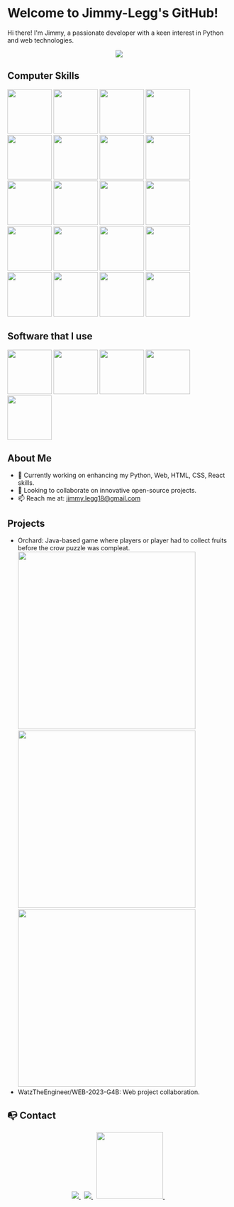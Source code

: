 # Welcome to Jimmy-Legg's GitHub!
Hi there! I'm Jimmy, a passionate developer with a keen interest in Python and web technologies.

<p align="center">
	<a target="_blank" href="http://jimmylegg.atwebpages.com/" target="_blank"><img src="https://i.ibb.co/HHqphC4/o.png"></a>
</p>

## Computer Skills
<div>
	<a href="google.fr"><img src="https://cdn.jsdelivr.net/gh/devicons/devicon@latest/icons/html5/html5-original.svg" width="100px" /></a>
	<img src="https://cdn.jsdelivr.net/gh/devicons/devicon@latest/icons/css3/css3-original.svg" width="100px"/>
	<img src="https://cdn.jsdelivr.net/gh/devicons/devicon@latest/icons/javascript/javascript-original.svg" width="100px"/>
	<img src="https://cdn.jsdelivr.net/gh/devicons/devicon@latest/icons/react/react-original-wordmark.svg" width="100px"/>
	<img src="https://cdn.jsdelivr.net/gh/devicons/devicon@latest/icons/nodejs/nodejs-original.svg" width="100px" />
	<img src="https://cdn.jsdelivr.net/gh/devicons/devicon@latest/icons/python/python-original-wordmark.svg" width="100px"/>
	<img src="https://cdn.jsdelivr.net/gh/devicons/devicon@latest/icons/php/php-original.svg"  width="100px" />
 	<img src="https://cdn.jsdelivr.net/gh/devicons/devicon@latest/icons/cplusplus/cplusplus-original.svg"  width="100px"/>
	<img src="https://cdn.jsdelivr.net/gh/devicons/devicon@latest/icons/c/c-original.svg" width="100px"/>
	<img src="https://cdn.jsdelivr.net/gh/devicons/devicon@latest/icons/csharp/csharp-original.svg" width="100px"/>
	<img src="https://cdn.jsdelivr.net/gh/devicons/devicon@latest/icons/docker/docker-original.svg" width="100px"/>
	<img src="https://cdn.jsdelivr.net/gh/devicons/devicon@latest/icons/android/android-plain-wordmark.svg"  width="100px" />
	<img src="https://cdn.jsdelivr.net/gh/devicons/devicon@latest/icons/jetpackcompose/jetpackcompose-original.svg" width="100px" />
	<img src="https://cdn.jsdelivr.net/gh/devicons/devicon@latest/icons/linux/linux-original.svg" width="100px"/>
	<img src="https://cdn.jsdelivr.net/gh/devicons/devicon@latest/icons/mariadb/mariadb-original-wordmark.svg" width="100px" />
	<img src="https://cdn.jsdelivr.net/gh/devicons/devicon@latest/icons/microsoftsqlserver/microsoftsqlserver-plain-wordmark.svg" width="100px"/>
	<img src="https://cdn.jsdelivr.net/gh/devicons/devicon@latest/icons/mysql/mysql-original-wordmark.svg"  width="100px"/>
        <img src="https://cdn.jsdelivr.net/gh/devicons/devicon@latest/icons/git/git-original-wordmark.svg" width="100px" />
	<img src="https://cdn.jsdelivr.net/gh/devicons/devicon@latest/icons/github/github-original-wordmark.svg" width="100px" />
	<img src="https://cdn.jsdelivr.net/gh/devicons/devicon@latest/icons/rust/rust-original.svg" width="100px"/>





</div>

## Software that I use
<div>
 	<img src="https://cdn.jsdelivr.net/gh/devicons/devicon@latest/icons/blender/blender-original.svg" width="100px"/>
	<img src="https://cdn.jsdelivr.net/gh/devicons/devicon@latest/icons/vscode/vscode-original.svg" width="100px"/>
	<img src="https://cdn.jsdelivr.net/gh/devicons/devicon@latest/icons/visualstudio/visualstudio-original.svg" width="100px"/>
	<img src="https://cdn.jsdelivr.net/gh/devicons/devicon@latest/icons/androidstudio/androidstudio-original.svg" width="100px" />
	<img src="https://cdn.jsdelivr.net/gh/devicons/devicon@latest/icons/azuresqldatabase/azuresqldatabase-original.svg" width="100px"/>

</div>

## About Me
- 🌱 Currently working on enhancing my Python, Web, HTML, CSS, React skills.
- 👯 Looking to collaborate on innovative open-source projects.
- 📫 Reach me at: jimmy.legg18@gmail.com



## Projects
- Orchard: Java-based game where players or player had to collect fruits before the crow puzzle was compleat.
  <br>
  <img src="https://i.ibb.co/ZJ2H7VD/Image1.png" width="400px">
  <img src="https://i.ibb.co/ch4b3tt/Image2.png" width="400px">
  <img src="https://i.ibb.co/1sGLDy2/Image3.png" width="400px">
- WatzTheEngineer/WEB-2023-G4B: Web project collaboration.

## 📭 Contact

<p align="center">
	<a href="https://www.linkedin.com/in/jimmy-legg-521623271/" target=”_blank>
		<img src="https://img.shields.io/badge/-LINKEDIN-0077B5?style=for-the-badge&logo=linkedin&logoColor=white">
	</a>
	<span>&nbsp;</span>
	<a href="mailto:jimmy.legg18@gmail.com" target=”_blank”>
		<img src="https://img.shields.io/badge/-GMAIL-D14836?style=for-the-badge&logo=gmail&logoColor=white">
	</a>
	<span>&nbsp;</span>
	<a href="http://jimmylegg.atwebpages.com/" target=”_blank”>
		<img src="https://cdn.discordapp.com/attachments/857359263184846869/1183720329655353383/Banniere_Reddit_Texte_Gras_Noir_et_Violet_1.png?ex=65895c77&is=6576e777&hm=16af799b69578ff76269c20b152aff052c4b21d05c3eac6f666ce3f46d91e4e3&" width="150px">
	</a>
    <span>&nbsp;</span>
</p>
